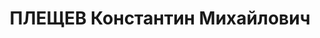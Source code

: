 ---
title: ПЛЕЩЕВ Константин Михайлович
description: "Род. в 1904, Свердловская обл., 3 октябрьский р-н [?], с. Бобровка,\
  \ русский. Проживал: Свердловская обл., 3 октябрьский р-н [???], с. Бобровка. Балкашстрой\
  \ разведка \"Вальфрамит\", техник-нормировщик \n  Арестован 26.02.1937. Приговор:\
  \ 28.12.1937 – 15 лет л/с"
---